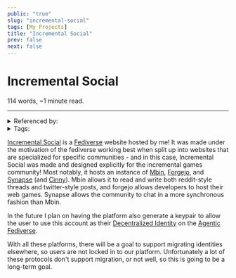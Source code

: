 ```yaml
---
public: "true"
slug: "incremental-social"
tags: [My Projects]
title: "Incremental Social"
prev: false
next: false
---
```

<script setup>
import { data } from '../../git.data.ts';
import { useData } from 'vitepress';
const pageData = useData();
</script>
<h1 class="p-name">Incremental Social</h1>
<p>114 words, ~1 minute read. <span v-html="data[`site/${pageData.page.value.relativePath}`]" /></p>
<hr/>

<details><summary>Referenced by:</summary><a href="/garden/chromatic-lattice/index.md">Chromatic Lattice</a><a href="/garden/my-personal-website/index.md">My Personal Website</a><a href="/now/index">/now</a><a href="/garden/orchard/index.md">Orchard</a><a href="/garden/webrings/index.md">Webrings</a></details>

<details><summary>Tags:</summary><a href="/garden/my-projects/index.md">My Projects</a></details>

[Incremental Social](https://incremental.social/) is a [Fediverse](/garden/fediverse/index.md) website hosted by me! It was made under the motivation of the fediverse working best when split up into websites that are specialized for specific communities - and in this case, Incremental Social was made and designed explicitly for the incremental games community! Most notably, it hosts an instance of [Mbin](/garden/mbin/index.md), [Forgejo](/garden/forgejo/index.md), and [Synapse](/garden/synapse/index.md) (and [Cinny](/garden/cinny/index.md)). Mbin allows it to read and write both reddit-style threads and twitter-style posts, and forgejo allows developers to host their web games. Synapse allows the community to chat in a more synchronous fashion than Mbin.

In the future I plan on having the platform also generate a keypair to allow the user to use this account as their [Decentralized Identity](/garden/decentralized-identity/index.md) on the [Agentic Fediverse](/garden/fedi-v2/index.md).

With all these platforms, there will be a goal to support migrating identities elsewhere, so users are not locked in to our platform. Unfortunately a lot of these protocols don't support migration, or not well, so this is going to be a long-term goal.

